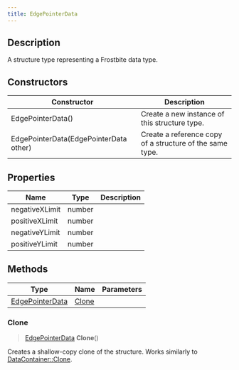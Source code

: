 ```yaml
---
title: EdgePointerData
---
```

## Description

A structure type representing a Frostbite data type.

## Constructors

| Constructor                            | Description                                              |
| -------------------------------------- | -------------------------------------------------------- |
| EdgePointerData()                      | Create a new instance of this structure type.            |
| EdgePointerData(EdgePointerData other) | Create a reference copy of a structure of the same type. |

## Properties

| Name           | Type   | Description |
| -------------- | ------ | ----------- |
| negativeXLimit | number |             |
| positiveXLimit | number |             |
| negativeYLimit | number |             |
| positiveYLimit | number |             |

## Methods

| Type                               | Name            | Parameters |
| ---------------------------------- | --------------- | ---------- |
| [EdgePointerData](EdgePointerData) | [Clone](#clone) |            |

### Clone

> [EdgePointerData](EdgePointerData) **Clone**()

Creates a shallow-copy clone of the structure. Works similarly to [DataContainer::Clone](/vext/ref/shared/class/datacontainer#clone).
